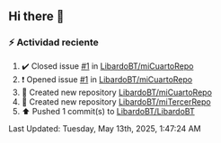 ## Hi there 👋

<!--
**LibardoBT/LibardoBT** is a ✨ _special_ ✨ repository because its `README.md` (this file) appears on your GitHub profile.

Here are some ideas to get you started:

- 🔭 I’m currently working on ...
- 🌱 I’m currently learning ...
- 👯 I’m looking to collaborate on ...
- 🤔 I’m looking for help with ...
- 💬 Ask me about ...
- 📫 How to reach me: ...
- 😄 Pronouns: ...
- ⚡ Fun fact: ...
-->
### :zap: Actividad reciente
<!--RECENT_ACTIVITY:start-->
1. ✔️ Closed issue [#1](https://github.com/LibardoBT/miCuartoRepo/issues/1) in [LibardoBT/miCuartoRepo](https://github.com/LibardoBT/miCuartoRepo)<br>
2. ❗️ Opened issue [#1](https://github.com/LibardoBT/miCuartoRepo/issues/1) in [LibardoBT/miCuartoRepo](https://github.com/LibardoBT/miCuartoRepo)<br>
3. 📔 Created new repository [LibardoBT/miCuartoRepo](https://github.com/LibardoBT/miCuartoRepo)<br>
4. 📔 Created new repository [LibardoBT/miTercerRepo](https://github.com/LibardoBT/miTercerRepo)<br>
5. ⬆️ Pushed 1 commit(s) to [LibardoBT/LibardoBT](https://github.com/LibardoBT/LibardoBT)<br>
<!--RECENT_ACTIVITY:end-->
<!--RECENT_ACTIVITY:last_update-->
Last Updated: Tuesday, May 13th, 2025, 1:47:24 AM
<!--RECENT_ACTIVITY:last_update_end-->
